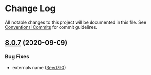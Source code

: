 # Change Log

All notable changes to this project will be documented in this file.
See [Conventional Commits](https://conventionalcommits.org) for commit guidelines.

## [8.0.7](https://github.com/aliyun/console-components/compare/@alicloud/console-components-lib-api-documenter@8.0.6...@alicloud/console-components-lib-api-documenter@8.0.7) (2020-09-09)


### Bug Fixes

* externals name ([3eed790](https://github.com/aliyun/console-components/commit/3eed7905b68950f17e7a011a62d64953e5171f78))

